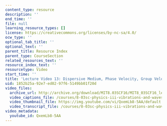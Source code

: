 ```yaml
---
content_type: resource
description: ''
end_time: ''
file: null
learning_resource_types: []
license: https://creativecommons.org/licenses/by-nc-sa/4.0/
ocw_type: ''
optional_tab_title: ''
optional_text: ''
parent_title: Resource Index
parent_type: CourseSection
related_resources_text: ''
resource_index_text: ''
resourcetype: Video
start_time: ''
title: 'Lecture Video 13: Dispersive Medium, Phase Velocity, Group Velocity'
uid: 1852b25a-92e7-ed02-97f6-5149bb01f20d
video_files:
  archive_url: http://archive.org/download/MIT8.03SCF16/MIT8_03SCF16_lec13_300k.mp4
  video_captions_file: /courses/8-03sc-physics-iii-vibrations-and-waves-fall-2016/917f9c799fa6515c992b22795ccbe813_QxemLb8-5AA.vtt
  video_thumbnail_file: https://img.youtube.com/vi/QxemLb8-5AA/default.jpg
  video_transcript_file: /courses/8-03sc-physics-iii-vibrations-and-waves-fall-2016/afdad67abafdd95687062a1a7b376048_QxemLb8-5AA.pdf
video_metadata:
  youtube_id: QxemLb8-5AA
---
```

